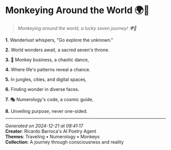# Monkeying Around the World 🌍🐒

> *Monkeying around the world, a lucky seven journey! 🌍🐒*

**1.** Wanderlust whispers, "Go explore the unknown."


**2.** World wonders await, a sacred seven's throne.


**3.** 🎢 Monkey business, a chaotic dance,


**4.** Where life's patterns reveal a chance.


**5.** In jungles, cities, and digital spaces,


**6.** Finding wonder in diverse faces.


**7.** 🎭 Numerology's code, a cosmic guide,


**8.** Unveiling purpose, never one-sided.



---

*Generated on 2024-12-21 at 08:41:17*  
**Creator**: Ricardo Barroca's AI Poetry Agent  
**Themes**: Traveling • Numerology • Monkeys  
**Collection**: A journey through consciousness and reality